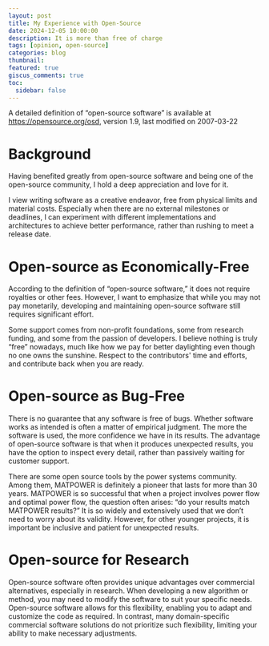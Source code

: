```yaml
---
layout: post
title: My Experience with Open-Source
date: 2024-12-05 10:00:00
description: It is more than free of charge
tags: [opinion, open-source]
categories: blog
thumbnail:
featured: true
giscus_comments: true
toc:
  sidebar: false
---
```


A detailed definition of “open-source software” is available at https://opensource.org/osd, version 1.9, last modified on 2007-03-22

# Background

Having benefited greatly from open-source software and being one of the open-source community, I hold a deep appreciation and love for it.

I view writing software as a creative endeavor, free from physical limits and material costs. Especially when there are no external milestones or deadlines, I can experiment with different implementations and architectures to achieve better performance, rather than rushing to meet a release date.

# Open-source as Economically-Free

According to the definition of “open-source software,” it does not require royalties or other fees. However, I want to emphasize that while you may not pay monetarily, developing and maintaining open-source software still requires significant effort.

Some support comes from non-profit foundations, some from research funding, and some from the passion of developers. I believe nothing is truly “free” nowadays, much like how we pay for better daylighting even though no one owns the sunshine. Respect to the contributors' time and efforts, and contribute back when you are ready.

# Open-source as Bug-Free

There is no guarantee that any software is free of bugs. Whether software works as intended is often a matter of empirical judgment. The more the software is used, the more confidence we have in its results. The advantage of open-source software is that when it produces unexpected results, you have the option to inspect every detail, rather than passively waiting for customer support.

There are some open source tools by the power systems community. Among them, MATPOWER is definitely a pioneer that lasts for more than 30 years. MATPOWER is so successful that when a project involves power flow and optimal power flow, the question often arises: “do your results match MATPOWER results?” It is so widely and extensively used that we don’t need to worry about its validity. However, for other younger projects, it is important be inclusive and patient for unexpected results.

# Open-source for Research

Open-source software often provides unique advantages over commercial alternatives, especially in research. When developing a new algorithm or method, you may need to modify the software to suit your specific needs. Open-source software allows for this flexibility, enabling you to adapt and customize the code as required. In contrast, many domain-specific commercial software solutions do not prioritize such flexibility, limiting your ability to make necessary adjustments.
